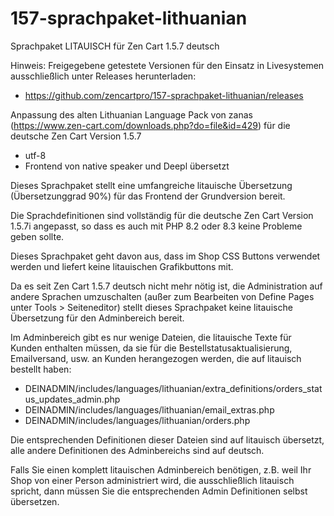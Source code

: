 # 157-sprachpaket-lithuanian
Sprachpaket LITAUISCH für Zen Cart 1.5.7 deutsch 

Hinweis: 
Freigegebene getestete Versionen für den Einsatz in Livesystemen ausschließlich unter Releases herunterladen:
* https://github.com/zencartpro/157-sprachpaket-lithuanian/releases

Anpassung des alten Lithuanian Language Pack von zanas 
(https://www.zen-cart.com/downloads.php?do=file&id=429) 
für die deutsche Zen Cart Version 1.5.7

* utf-8
* Frontend von native speaker und Deepl übersetzt 

Dieses Sprachpaket stellt eine umfangreiche litauische Übersetzung (Übersetzunggrad 90%) für das Frontend der Grundversion bereit. 

Die Sprachdefinitionen sind vollständig für die deutsche Zen Cart Version 1.5.7i angepasst, so dass es auch mit PHP 8.2 oder 8.3 keine Probleme geben sollte. 

Dieses Sprachpaket geht davon aus, dass im Shop CSS Buttons verwendet werden und liefert keine litauischen Grafikbuttons mit. 

Da es seit Zen Cart 1.5.7 deutsch nicht mehr nötig ist, die Administration auf andere Sprachen umzuschalten (außer zum Bearbeiten von Define Pages unter Tools > Seiteneditor) stellt dieses Sprachpaket keine litauische Übersetzung für den Adminbereich bereit.

Im Adminbereich gibt es nur wenige Dateien, die litauische Texte für Kunden enthalten müssen, da sie für die Bestellstatusaktualisierung, Emailversand, usw. an Kunden herangezogen werden, die auf litauisch bestellt haben:

* DEINADMIN/includes/languages/lithuanian/extra_definitions/orders_status_updates_admin.php
* DEINADMIN/includes/languages/lithuanian/email_extras.php
* DEINADMIN/includes/languages/lithuanian/orders.php 

Die entsprechenden Definitionen dieser Dateien sind auf litauisch übersetzt, alle andere Definitionen des Adminbereichs sind auf deutsch.

Falls Sie einen komplett litauischen Adminbereich benötigen, z.B. weil Ihr Shop von einer Person administriert wird, die ausschließlich litauisch spricht, dann müssen Sie die entsprechenden Admin Definitionen selbst übersetzen.
